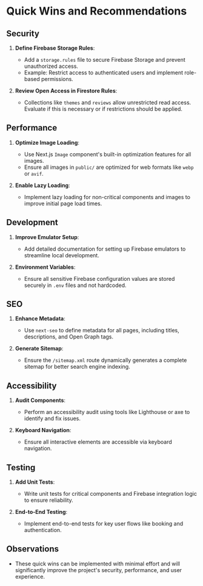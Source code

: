 # Quick Wins and Recommendations

## Security
1. **Define Firebase Storage Rules**:
   - Add a `storage.rules` file to secure Firebase Storage and prevent unauthorized access.
   - Example: Restrict access to authenticated users and implement role-based permissions.

2. **Review Open Access in Firestore Rules**:
   - Collections like `themes` and `reviews` allow unrestricted read access. Evaluate if this is necessary or if restrictions should be applied.

## Performance
1. **Optimize Image Loading**:
   - Use Next.js `Image` component's built-in optimization features for all images.
   - Ensure all images in `public/` are optimized for web formats like `webp` or `avif`.

2. **Enable Lazy Loading**:
   - Implement lazy loading for non-critical components and images to improve initial page load times.

## Development
1. **Improve Emulator Setup**:
   - Add detailed documentation for setting up Firebase emulators to streamline local development.

2. **Environment Variables**:
   - Ensure all sensitive Firebase configuration values are stored securely in `.env` files and not hardcoded.

## SEO
1. **Enhance Metadata**:
   - Use `next-seo` to define metadata for all pages, including titles, descriptions, and Open Graph tags.

2. **Generate Sitemap**:
   - Ensure the `/sitemap.xml` route dynamically generates a complete sitemap for better search engine indexing.

## Accessibility
1. **Audit Components**:
   - Perform an accessibility audit using tools like Lighthouse or axe to identify and fix issues.

2. **Keyboard Navigation**:
   - Ensure all interactive elements are accessible via keyboard navigation.

## Testing
1. **Add Unit Tests**:
   - Write unit tests for critical components and Firebase integration logic to ensure reliability.

2. **End-to-End Testing**:
   - Implement end-to-end tests for key user flows like booking and authentication.

## Observations
- These quick wins can be implemented with minimal effort and will significantly improve the project's security, performance, and user experience.
